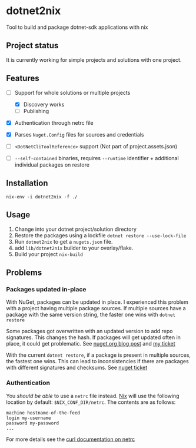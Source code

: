 # dotnet2nix

Tool to build and package dotnet-sdk applications with nix

## Project status

It is currently working for simple projects and solutions with one project.

## Features

* [ ] Support for whole solutions or multiple projects
    * [x] Discovery works
    * [ ] Publishing
* [x] Authentication through netrc file
* [x] Parses `Nuget.Config` files for sources and credentials
* [ ] `<DotNetCliToolReference>` support (Not part of project.assets.json)
* [ ] `--self-contained` binaries, requires `--runtime` identifier + additional individual packages on restore


## Installation

```
nix-env -i dotnet2nix -f ./
```

## Usage

1. Change into your dotnet project/solution directory
2. Restore the packages using a lockfile `dotnet restore --use-lock-file`
3. Run `dotnet2nix` to get a `nugets.json` file.
4. add `lib/dotnet2nix` builder to your overlay/flake.
5. Build your project `nix-build`

## Problems 

### Packages updated in-place

With NuGet, packages can be updated in place.
I experienced this problem with a project having multiple package sources.
If multiple sources have a package with the same version string,
the faster one wins with `dotnet restore`

Some packages got overwritten with an updated version to add repo signatures.
This changes the hash. If packages will get updated often in place, it could get problematic.
See [nuget.org blog post](https://blog.nuget.org/20180810/Introducing-Repository-Signatures.html)
and [my ticket](https://github.com/dotnet/coreclr/issues/20489)

With the current `dotnet restore`, if a package is present in multiple sources, the fastest one wins.
This can lead to inconsistencies if there are packages with different signatures and checksums.
See [nuget ticket](https://github.com/NuGet/Home/issues/5611)


### Authentication

You *should be able* to use a `netrc` file
instead. [Nix](https://nixos.org/nix/manual/#description-41) will use the
following
location by default: `$NIX_CONF_DIR/netrc`. The contents are as follows:

```
machine hostname-of-the-feed
login my-username
password my-password
...
```
For more details see the 
[curl documentation on netrc](https://ec.haxx.se/usingcurl-netrc.html)

